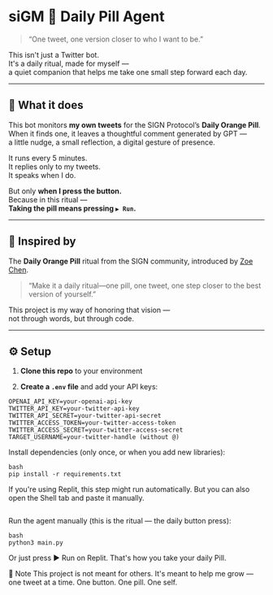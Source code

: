 # siGM 🧡 Daily Pill Agent

> “One tweet, one version closer to who I want to be.”

This isn't just a Twitter bot.  
It's a daily ritual, made for myself —  
a quiet companion that helps me take one small step forward each day.

---

## 🌱 What it does

This bot monitors **my own tweets** for the SIGN Protocol’s **Daily Orange Pill**.  
When it finds one, it leaves a thoughtful comment generated by GPT —  
a little nudge, a small reflection, a digital gesture of presence.

It runs every 5 minutes.  
It replies only to my tweets.  
It speaks when I do.

But only **when I press the button.**  
Because in this ritual —  
**Taking the pill means pressing `▶ Run`.**

---

## 📖 Inspired by

The **Daily Orange Pill** ritual from the SIGN community, introduced by [Zoe Chen](https://x.com/0xzoe_im/status/1889182932574916706).

> “Make it a daily ritual—one pill, one tweet, one step closer to the best version of yourself.”

This project is my way of honoring that vision —  
not through words, but through code.

---

## ⚙️ Setup

1. **Clone this repo** to your environment

2. **Create a `.env` file** and add your API keys:

```env
OPENAI_API_KEY=your-openai-api-key
TWITTER_API_KEY=your-twitter-api-key
TWITTER_API_SECRET=your-twitter-api-secret
TWITTER_ACCESS_TOKEN=your-twitter-access-token
TWITTER_ACCESS_SECRET=your-twitter-access-secret
TARGET_USERNAME=your-twitter-handle (without @)

```
Install dependencies (only once, or when you add new libraries):
```
bash
pip install -r requirements.txt
```
If you're using Replit, this step might run automatically.
But you can also open the Shell tab and paste it manually.
```
```
Run the agent manually (this is the ritual — the daily button press):
```
bash
python3 main.py
```
Or just press ▶ Run on Replit.
That's how you take your daily Pill.

🧡 Note
This project is not meant for others.
It's meant to help me grow — one tweet at a time.
One button. One pill. One self.



